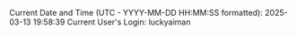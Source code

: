 Current Date and Time (UTC - YYYY-MM-DD HH:MM:SS formatted): 2025-03-13 19:58:39
Current User's Login: luckyaiman
